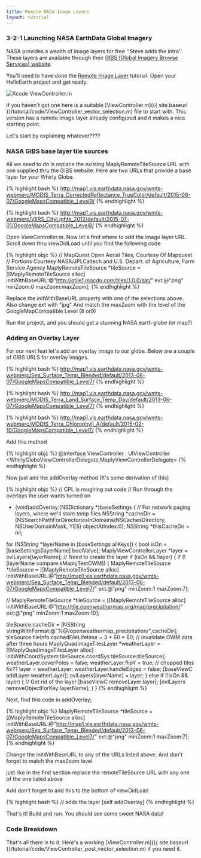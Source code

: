 ```yaml
---
title: Remote NASA Image Layers
layout: tutorial
---
```



### 3-2-1 Launching NASA EarthData Global Imagery

NASA provides a wealth of image layers for free ''Steve adds the intro''.  These layers are available through their [GIBS (Global Imagery Browse Services) website](https://earthdata.nasa.gov/about/science-system-description/eosdis-components/global-imagery-browse-services-gibs).

You'll need to have done the [Remote Image Layer](remote_image_layer.html) tutorial.  Open your HelloEarth project and get ready.

![Xcode ViewController.m](https://github.com/CPLamb/WhirlyGlobe-Maply-Site/blob/gh-pages/images/tutorial/NASA_GIBS_header.png)

If you haven't got one here is a suitable [ViewController.m]({{ site.baseurl }}/tutorial/code/ViewController_vector_selection.m) file to start with.  This version has a remote image layer already configured and it makes a nice starting point.

Let's start by explaining whatever????

### NASA GIBS base layer tile sources

All we need to do is replace the existing MaplyRemoteTileSource URL with one supplied thru the GIBS website.  Here are two URLs that provide a base layer for your Whirly Globe.

{% highlight bash %}
http://map1.vis.earthdata.nasa.gov/wmts-webmerc/MODIS_Terra_CorrectedReflectance_TrueColor/default/2015-06-07/GoogleMapsCompatible_Level9/
{% endhighlight %}

{% highlight bash %}
http://map1.vis.earthdata.nasa.gov/wmts-webmerc/VIIRS_CityLights_2012/default/2015-07-01/GoogleMapsCompatible_Level8/
{% endhighlight %}

Open ViewController.m. Now let's find where to add the image layer URL.  Scroll down thru viewDidLoad until you find the following code

{% highlight objc %}
// MapQuest Open Aerial Tiles, Courtesy Of Mapquest
// Portions Courtesy NASA/JPL­Caltech and U.S. Depart. of Agriculture, Farm Service Agency
MaplyRemoteTileSource *tileSource =
[[MaplyRemoteTileSource alloc]
    initWithBaseURL:@"http://otile1.mqcdn.com/tiles/1.0.0/sat/"
    ext:@"png" minZoom:0 maxZoom:maxZoom];
{% endhighlight %}

Replace the initWithBaseURL property with one of the selections above.
Also change ext with "jpg"
And match the maxZoom with the level of the GoogleMapCompatible Level (8 or9)

Run the project, and you should get a stunning NASA earth globe (or map?)

### Adding an Overlay Layer

For our next feat let's add an overlay image to our globe.  Below are a couple of GIBS URLS for overlay images.

{% highlight bash %}
http://map1.vis.earthdata.nasa.gov/wmts-webmerc/Sea_Surface_Temp_Blended/default/2013-06-07/GoogleMapsCompatible_Level7/
{% endhighlight %}

{% highlight bash %}
http://map1.vis.earthdata.nasa.gov/wmts-webmerc/MODIS_Terra_Land_Surface_Temp_Day/default/2013-06-07/GoogleMapsCompatible_Level7/
{% endhighlight %}

{% highlight bash %}
http://map1.vis.earthdata.nasa.gov/wmts-webmerc/MODIS_Terra_Chlorophyll_A/default/2015-02-10/GoogleMapsCompatible_Level7/
{% endhighlight %}


Add this method

{% highlight objc %}
@interface ViewController : UIViewController 
                <WhirlyGlobeViewControllerDelegate,MaplyViewControllerDelegate>
{% endhighlight %}

Now just add the addOverlay method  (It's some derivation of this)

{% highlight objc %}
­// CPL is roughing out code
// Run through the overlays the user wants turned on
- (void)addOverlay:(NSDictionary *)baseSettings
{
// For network paging layers, where we'll store temp files
NSString *cacheDir = [NSSearchPathForDirectoriesInDomains(NSCachesDirectory, NSUserDomainMask, YES)  objectAtIndex:0];
NSString *thisCacheDir = nil;

for (NSString *layerName in [baseSettings allKeys])
{
bool isOn = [baseSettings[layerName] boolValue];
MaplyViewControllerLayer *layer = ovlLayers[layerName];
// Need to create the layer
if (isOn && !layer)
{
if (![layerName compare:kMaplyTestOWM])
{
MaplyRemoteTileSource *tileSource = [[MaplyRemoteTileSource alloc] initWithBaseURL:@"http://map1.vis.earthdata.nasa.gov/wmts-webmerc/Sea_Surface_Temp_Blended/default/2013-06-07/GoogleMapsCompatible_Level7/"
ext:@"png" minZoom:1 maxZoom:7];

//             MaplyRemoteTileSource *tileSource = [[MaplyRemoteTileSource alloc] initWithBaseURL:@"http://tile.openweathermap.org/map/precipitation/" ext:@"png" minZoom:1 maxZoom:10];

tileSource.cacheDir = [NSString stringWithFormat:@"%@/openweathermap_precipitation/",cacheDir];
tileSource.tileInfo.cachedFileLifetime = 3 * 60 * 60; // invalidate OWM data after three hours
MaplyQuadImageTilesLayer *weatherLayer = [[MaplyQuadImageTilesLayer alloc] initWithCoordSystem:tileSource.coordSys tileSource:tileSource];
weatherLayer.coverPoles = false;
weatherLayer.flipY = true;         // chopped tiles fix??
layer = weatherLayer;
weatherLayer.handleEdges = false;
[baseViewC addLayer:weatherLayer];
ovlLayers[layerName] = layer;
} else if (!isOn && layer)
{
// Get rid of the layer
[baseViewC removeLayer:layer];
[ovlLayers removeObjectForKey:layerName];
}
}
{% endhighlight %}

Next, find this code in addOverlay;

{% highlight objc %}
MaplyRemoteTileSource *tileSource = [[MaplyRemoteTileSource alloc] initWithBaseURL:@"http://map1.vis.earthdata.nasa.gov/wmts-webmerc/Sea_Surface_Temp_Blended/default/2013-06-07/GoogleMapsCompatible_Level7/"
ext:@"png" minZoom:1 maxZoom:7];
{% endhighlight %}
 
Change the initWithBaseURL to any of the URLs listed above.
And don't forget to match the maxZoom level

just like in the first section replace the remoteTileSource URL with any one of the one listed above

Add don't forget to add this to the bottom of viewDidLoad

{% highlight bash %}
// adds the layer
[self addOverlay]
{% endhighlight %}


That's it! Build and run.  You should see some sweet NASA data! 

### Code Breakdown

That's all there is to it.  Here's a working [ViewController.m]({{ site.baseurl }}/tutorial/code/ViewController_post_vector_selection.m) if you need it.
